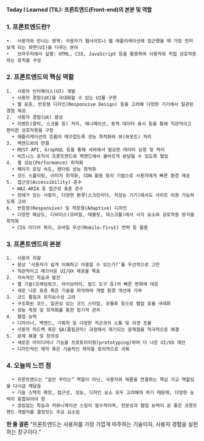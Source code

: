 **Today I Learned (TIL): 프론트엔드(Front-end)의 본분 및 역할**

### 1. 프론트엔드란?
	•	사용자와 만나는 영역: 사용자가 웹사이트나 웹 애플리케이션에 접근했을 때 가장 먼저 보게 되는 화면(UI)을 다루는 분야
	•	브라우저에서 실행: HTML, CSS, JavaScript 등을 활용하여 사용자와 직접 상호작용하는 로직을 구성

### 2. 프론트엔드의 핵심 역할
	1.	사용자 인터페이스(UI) 개발
	  •	사용자 경험(UX)을 극대화할 수 있는 UI를 구현
	  •	웹 표준, 반응형 디자인(Responsive Design) 등을 고려해 다양한 기기에서 일관된 경험 제공
	2.	사용자 경험(UX) 향상
	  •	이벤트(클릭, 스크롤 등) 처리, 애니메이션, 동적 데이터 표시 등을 통해 직관적이고 편리한 상호작용을 구현
	  •	애플리케이션의 흐름이 매끄럽도록 성능 최적화와 뷰(뷰포트) 처리
	3.	백엔드와의 연결
	  •	REST API, GraphQL 등을 통해 서버에서 필요한 데이터 요청 및 처리
	  •	비즈니스 로직이 프론트엔드와 백엔드에서 올바르게 분담될 수 있도록 협업
	4.	웹 성능(Performance) 최적화
	  •	페이지 로딩 속도, 렌더링 성능 최적화
	  •	코드 스플리팅, 이미지 최적화, CDN 활용 등의 기법으로 사용자에게 빠른 환경 제공
	5.	접근성(Accessibility) 준수
	  •	WAI-ARIA 등 접근성 표준 준수
	  •	장애가 있는 사용자, 다양한 환경(스크린리더, 저성능 기기)에서도 사이트 이용 가능하도록 고려
	6.	반응형(Responsive) 및 적응형(Adaptive) 디자인
	  •	다양한 해상도, 디바이스(모바일, 태블릿, 데스크톱)에서 시각 요소와 상호작용 방식을 최적화
	  •	CSS 미디어 쿼리, 모바일 우선(Mobile-first) 전략 등 활용

### 3. 프론트엔드의 본분
	1.	사용자 지향
	  •	항상 ‘사용자가 쉽게 이해하고 이용할 수 있는가?’를 우선적으로 고민
	  •	직관적이고 매끄러운 UI/UX 제공을 목표
	2.	지속적인 학습과 발전
	  •	웹 기술(프레임워크, 라이브러리, 빌드 도구 등)의 빠른 변화에 대응
	  •	새로 나온 표준 혹은 기술을 파악하여 개발 환경 개선에 기여
	3.	코드 품질과 유지보수성 고려
	  •	구조화된 코드, 일관성 있는 코드 스타일, 모듈화 등으로 협업 효율 극대화
	  •	성능 측정 및 최적화를 통한 장기적 관리
	4.	협업 능력
	  •	디자이너, 백엔드, 기획자 등 다양한 직군과의 소통 및 의견 조율
	  •	사용자 피드백 혹은 QA(품질관리) 과정에서 제기되는 문제점을 적극적으로 해결
	5.	문제 해결 및 창의성
	  •	새로운 아이디어나 기능을 프로토타이핑(prototyping)하여 더 나은 UI/UX 제안
	  •	디자인적인 제약 혹은 기술적인 제약을 창의적으로 극복

### 4. 오늘의 느낀 점
	  •	프론트엔드는 “겉만 꾸미는” 역할이 아닌, 사용자와 제품을 연결하는 핵심 가교 역할임을 다시금 깨달음
	  •	기술 스택의 확장, 접근성, 성능, 디자인 요소 모두 고려해야 하기 때문에, 다양한 능력이 융합되어야 함
	  •	끊임없는 학습과 커뮤니케이션 스킬이 필수적이며, 전문성과 협업 능력이 곧 좋은 프론트엔드 개발자를 결정짓는 주요 요소임

**한 줄 결론**
“프론트엔드는 사용자를 가장 가깝게 마주하는 기술이자, 사용자 경험을 실현하는 창구이다.”